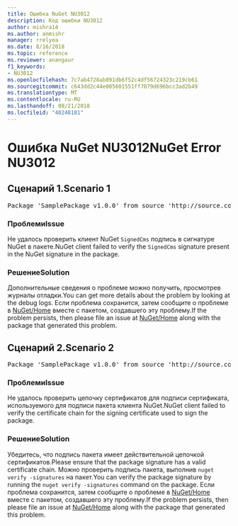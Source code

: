 ```yaml
---
title: Ошибка NuGet NU3012
description: Код ошибки NU3012
author: mishra14
ms.author: anmishr
manager: rrelyea
ms.date: 8/16/2018
ms.topic: reference
ms.reviewer: anangaur
f1_keywords:
- NU3012
ms.openlocfilehash: 7c7ab4728ab891db6f52c4df56724323c219cb61
ms.sourcegitcommit: c643dd2c44e085601551ff7079d696bcc3ad2b49
ms.translationtype: MT
ms.contentlocale: ru-RU
ms.lasthandoff: 08/21/2018
ms.locfileid: "40248181"
---
```

# <a name="nuget-error-nu3012"></a><span data-ttu-id="1124f-103">Ошибка NuGet NU3012</span><span class="sxs-lookup"><span data-stu-id="1124f-103">NuGet Error NU3012</span></span>

## <a name="scenario-1"></a><span data-ttu-id="1124f-104">Сценарий 1.</span><span class="sxs-lookup"><span data-stu-id="1124f-104">Scenario 1</span></span>

<pre>Package 'SamplePackage v1.0.0' from source 'http://source.com/index.json': The primary signature validation failed.</pre>

### <a name="issue"></a><span data-ttu-id="1124f-105">Проблеми</span><span class="sxs-lookup"><span data-stu-id="1124f-105">Issue</span></span>

<span data-ttu-id="1124f-106">Не удалось проверить клиент NuGet `SignedCms` подпись в сигнатуре NuGet в пакете.</span><span class="sxs-lookup"><span data-stu-id="1124f-106">NuGet client failed to verify the `SignedCms` signature present in the NuGet signature in the package.</span></span>


### <a name="solution"></a><span data-ttu-id="1124f-107">Решение</span><span class="sxs-lookup"><span data-stu-id="1124f-107">Solution</span></span>

<span data-ttu-id="1124f-108">Дополнительные сведения о проблеме можно получить, просмотрев журналы отладки.</span><span class="sxs-lookup"><span data-stu-id="1124f-108">You can get more details about the problem by looking at the debug logs.</span></span> <span data-ttu-id="1124f-109">Если проблема сохранится, затем сообщите о проблеме в [NuGet/Home](https://github.com/NuGet/Home/issues) вместе с пакетом, создавшего эту проблему.</span><span class="sxs-lookup"><span data-stu-id="1124f-109">If the problem persists, then please file an issue at [NuGet/Home](https://github.com/NuGet/Home/issues) along with the package that generated this problem.</span></span>



## <a name="scenario-2"></a><span data-ttu-id="1124f-110">Сценарий 2.</span><span class="sxs-lookup"><span data-stu-id="1124f-110">Scenario 2</span></span>

<pre>Package 'SamplePackage v1.0.0' from source 'http://source.com/index.json': The primary signature found a chain building issue:  A certificate chain processed, but terminated in a root certificate which is not trusted by the trust provider.</pre>

### <a name="issue"></a><span data-ttu-id="1124f-111">Проблеми</span><span class="sxs-lookup"><span data-stu-id="1124f-111">Issue</span></span>

<span data-ttu-id="1124f-112">Не удалось проверить цепочку сертификатов для подписи сертификата, используемого для подписи пакета клиента NuGet.</span><span class="sxs-lookup"><span data-stu-id="1124f-112">NuGet client failed to verify the certificate chain for the signing certificate used to sign the package.</span></span>


### <a name="solution"></a><span data-ttu-id="1124f-113">Решение</span><span class="sxs-lookup"><span data-stu-id="1124f-113">Solution</span></span>

<span data-ttu-id="1124f-114">Убедитесь, что подпись пакета имеет действительной цепочкой сертификатов.</span><span class="sxs-lookup"><span data-stu-id="1124f-114">Please ensure that the package signature has a valid certificate chain.</span></span> <span data-ttu-id="1124f-115">Можно проверить подпись пакета, выполнив `nuget verify -signatures` на пакет.</span><span class="sxs-lookup"><span data-stu-id="1124f-115">You can verify the package signature by running the `nuget verify -signatures` command on the package.</span></span> <span data-ttu-id="1124f-116">Если проблема сохранится, затем сообщите о проблеме в [NuGet/Home](https://github.com/NuGet/Home/issues) вместе с пакетом, создавшего эту проблему.</span><span class="sxs-lookup"><span data-stu-id="1124f-116">If the problem persists, then please file an issue at [NuGet/Home](https://github.com/NuGet/Home/issues) along with the package that generated this problem.</span></span>


